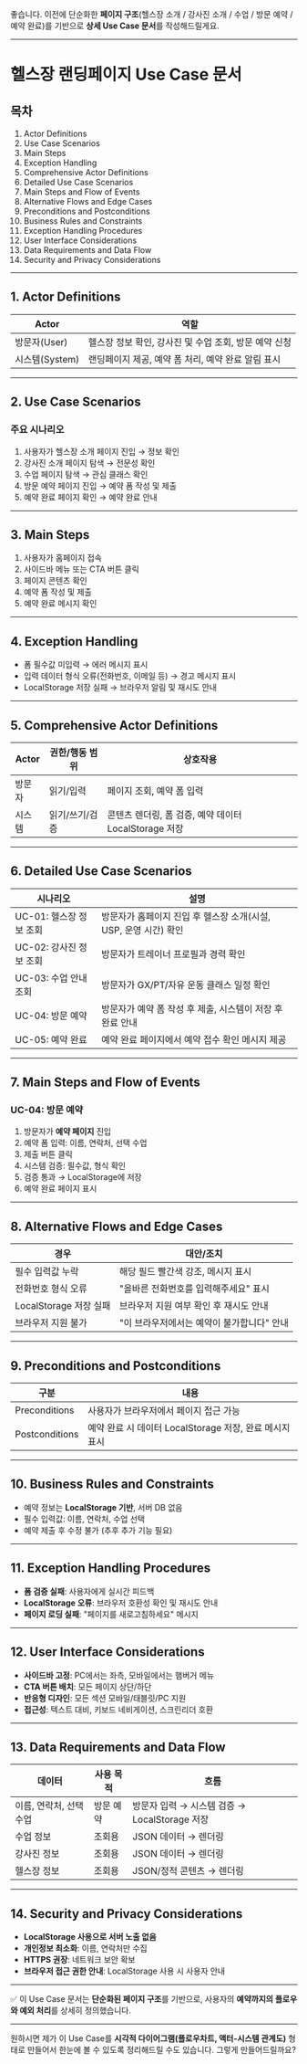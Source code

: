 좋습니다. 이전에 단순화한 **페이지 구조**(헬스장 소개 / 강사진 소개 / 수업 / 방문 예약 / 예약 완료)를 기반으로 **상세 Use Case 문서**를 작성해드릴게요.

---

# 헬스장 랜딩페이지 Use Case 문서

## 목차

1. Actor Definitions
2. Use Case Scenarios
3. Main Steps
4. Exception Handling
5. Comprehensive Actor Definitions
6. Detailed Use Case Scenarios
7. Main Steps and Flow of Events
8. Alternative Flows and Edge Cases
9. Preconditions and Postconditions
10. Business Rules and Constraints
11. Exception Handling Procedures
12. User Interface Considerations
13. Data Requirements and Data Flow
14. Security and Privacy Considerations

---

## 1. Actor Definitions

| Actor       | 역할                               |
| ----------- | -------------------------------- |
| 방문자(User)   | 헬스장 정보 확인, 강사진 및 수업 조회, 방문 예약 신청 |
| 시스템(System) | 랜딩페이지 제공, 예약 폼 처리, 예약 완료 알림 표시   |

---

## 2. Use Case Scenarios

### 주요 시나리오

1. 사용자가 헬스장 소개 페이지 진입 → 정보 확인
2. 강사진 소개 페이지 탐색 → 전문성 확인
3. 수업 페이지 탐색 → 관심 클래스 확인
4. 방문 예약 페이지 진입 → 예약 폼 작성 및 제출
5. 예약 완료 페이지 확인 → 예약 완료 안내

---

## 3. Main Steps

1. 사용자가 홈페이지 접속
2. 사이드바 메뉴 또는 CTA 버튼 클릭
3. 페이지 콘텐츠 확인
4. 예약 폼 작성 및 제출
5. 예약 완료 메시지 확인

---

## 4. Exception Handling

* 폼 필수값 미입력 → 에러 메시지 표시
* 입력 데이터 형식 오류(전화번호, 이메일 등) → 경고 메시지 표시
* LocalStorage 저장 실패 → 브라우저 알림 및 재시도 안내

---

## 5. Comprehensive Actor Definitions

| Actor | 권한/행동 범위 | 상호작용                                  |
| ----- | -------- | ------------------------------------- |
| 방문자   | 읽기/입력    | 페이지 조회, 예약 폼 입력                       |
| 시스템   | 읽기/쓰기/검증 | 콘텐츠 렌더링, 폼 검증, 예약 데이터 LocalStorage 저장 |

---

## 6. Detailed Use Case Scenarios

| 시나리오             | 설명                                       |
| ---------------- | ---------------------------------------- |
| UC-01: 헬스장 정보 조회 | 방문자가 홈페이지 진입 후 헬스장 소개(시설, USP, 운영 시간) 확인 |
| UC-02: 강사진 정보 조회 | 방문자가 트레이너 프로필과 경력 확인                     |
| UC-03: 수업 안내 조회  | 방문자가 GX/PT/자유 운동 클래스 일정 확인               |
| UC-04: 방문 예약     | 방문자가 예약 폼 작성 후 제출, 시스템이 저장 후 완료 안내       |
| UC-05: 예약 완료     | 예약 완료 페이지에서 예약 접수 확인 메시지 제공              |

---

## 7. Main Steps and Flow of Events

### UC-04: 방문 예약

1. 방문자가 **예약 페이지** 진입
2. 예약 폼 입력: 이름, 연락처, 선택 수업
3. 제출 버튼 클릭
4. 시스템 검증: 필수값, 형식 확인
5. 검증 통과 → LocalStorage에 저장
6. 예약 완료 페이지 표시

---

## 8. Alternative Flows and Edge Cases

| 경우                 | 대안/조치                    |
| ------------------ | ------------------------ |
| 필수 입력값 누락          | 해당 필드 빨간색 강조, 메시지 표시     |
| 전화번호 형식 오류         | "올바른 전화번호를 입력해주세요" 표시    |
| LocalStorage 저장 실패 | 브라우저 지원 여부 확인 후 재시도 안내   |
| 브라우저 지원 불가         | "이 브라우저에서는 예약이 불가합니다" 안내 |

---

## 9. Preconditions and Postconditions

| 구분             | 내용                                     |
| -------------- | -------------------------------------- |
| Preconditions  | 사용자가 브라우저에서 페이지 접근 가능                  |
| Postconditions | 예약 완료 시 데이터 LocalStorage 저장, 완료 메시지 표시 |

---

## 10. Business Rules and Constraints

* 예약 정보는 **LocalStorage 기반**, 서버 DB 없음
* 필수 입력값: 이름, 연락처, 수업 선택
* 예약 제출 후 수정 불가 (추후 추가 기능 필요)

---

## 11. Exception Handling Procedures

* **폼 검증 실패**: 사용자에게 실시간 피드백
* **LocalStorage 오류**: 브라우저 호환성 확인 및 재시도 안내
* **페이지 로딩 실패**: "페이지를 새로고침하세요" 메시지

---

## 12. User Interface Considerations

* **사이드바 고정**: PC에서는 좌측, 모바일에서는 햄버거 메뉴
* **CTA 버튼 배치**: 모든 페이지 상단/하단
* **반응형 디자인**: 모든 섹션 모바일/태블릿/PC 지원
* **접근성**: 텍스트 대비, 키보드 네비게이션, 스크린리더 호환

---

## 13. Data Requirements and Data Flow

| 데이터            | 사용 목적 | 흐름                                |
| -------------- | ----- | --------------------------------- |
| 이름, 연락처, 선택 수업 | 방문 예약 | 방문자 입력 → 시스템 검증 → LocalStorage 저장 |
| 수업 정보          | 조회용   | JSON 데이터 → 렌더링                    |
| 강사진 정보         | 조회용   | JSON 데이터 → 렌더링                    |
| 헬스장 정보         | 조회용   | JSON/정적 콘텐츠 → 렌더링                 |

---

## 14. Security and Privacy Considerations

* **LocalStorage 사용으로 서버 노출 없음**
* **개인정보 최소화**: 이름, 연락처만 수집
* **HTTPS 권장**: 네트워크 보안 확보
* **브라우저 접근 권한 안내**: LocalStorage 사용 시 사용자 안내

---

✅ 이 Use Case 문서는 **단순화된 페이지 구조**를 기반으로, 사용자의 **예약까지의 플로우와 예외 처리**를 상세히 정의했습니다.

---

원하시면 제가 이 Use Case를 **시각적 다이어그램(플로우차트, 액터-시스템 관계도)** 형태로 만들어서 한눈에 볼 수 있도록 정리해드릴 수도 있습니다.
그렇게 만들어드릴까요?
